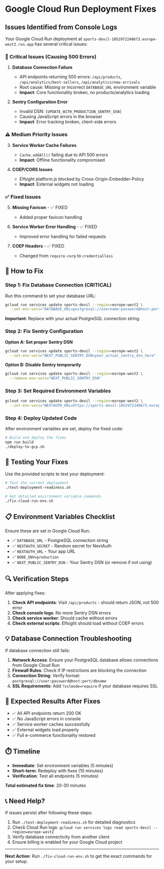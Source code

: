# Google Cloud Run Deployment Fixes

## Issues Identified from Console Logs

Your Google Cloud Run deployment at `sports-devil-1052972248673.europe-west2.run.app` has several critical issues:

### 🚨 Critical Issues (Causing 500 Errors)

1. **Database Connection Failure**
   - API endpoints returning 500 errors: `/api/products`, `/api/analytics/best-sellers`, `/api/analytics/new-arrivals`
   - Root cause: Missing or incorrect `DATABASE_URL` environment variable
   - **Impact**: Core functionality broken, no products/analytics loading

2. **Sentry Configuration Error**
   - Invalid DSN: `[UPDATE_WITH_PRODUCTION_SENTRY_DSN]`
   - Causing JavaScript errors in the browser
   - **Impact**: Error tracking broken, client-side errors

### ⚠️ Medium Priority Issues

3. **Service Worker Cache Failures**
   - `Cache.addAll()` failing due to API 500 errors
   - **Impact**: Offline functionality compromised

4. **COEP/CORS Issues**
   - Elfsight platform.js blocked by Cross-Origin-Embedder-Policy
   - **Impact**: External widgets not loading

### ✅ Fixed Issues

5. **Missing Favicon** - ✅ FIXED
   - Added proper favicon handling
   
6. **Service Worker Error Handling** - ✅ FIXED
   - Improved error handling for failed requests

7. **COEP Headers** - ✅ FIXED
   - Changed from `require-corp` to `credentialless`

## 🔧 How to Fix

### Step 1: Fix Database Connection (CRITICAL)

Run this command to set your database URL:

```bash
gcloud run services update sports-devil --region=europe-west2 \
  --set-env-vars="DATABASE_URL=postgresql://username:password@host:port/database"
```

**Important**: Replace with your actual PostgreSQL connection string.

### Step 2: Fix Sentry Configuration

**Option A: Set proper Sentry DSN**
```bash
gcloud run services update sports-devil --region=europe-west2 \
  --set-env-vars="NEXT_PUBLIC_SENTRY_DSN=your_actual_sentry_dsn_here"
```

**Option B: Disable Sentry temporarily**
```bash
gcloud run services update sports-devil --region=europe-west2 \
  --remove-env-vars="NEXT_PUBLIC_SENTRY_DSN"
```

### Step 3: Set Required Environment Variables

```bash
gcloud run services update sports-devil --region=europe-west2 \
  --set-env-vars="NEXTAUTH_URL=https://sports-devil-1052972248673.europe-west2.run.app,NODE_ENV=production,NEXTAUTH_SECRET=your_secret_here"
```

### Step 4: Deploy Updated Code

After environment variables are set, deploy the fixed code:

```bash
# Build and deploy the fixes
npm run build
./deploy-to-gcp.sh
```

## 🧪 Testing Your Fixes

Use the provided scripts to test your deployment:

```bash
# Test the current deployment
./test-deployment-readiness.sh

# Get detailed environment variable commands
./fix-cloud-run-env.sh
```

## 📋 Environment Variables Checklist

Ensure these are set in Google Cloud Run:

- ✅ `DATABASE_URL` - PostgreSQL connection string
- ✅ `NEXTAUTH_SECRET` - Random secret for NextAuth
- ✅ `NEXTAUTH_URL` - Your app URL
- ✅ `NODE_ENV=production`
- ✅ `NEXT_PUBLIC_SENTRY_DSN` - Your Sentry DSN (or remove if not using)

## 🔍 Verification Steps

After applying fixes:

1. **Check API endpoints**: Visit `/api/products` - should return JSON, not 500 error
2. **Check console logs**: No more Sentry DSN errors
3. **Check service worker**: Should cache without errors
4. **Check external scripts**: Elfsight should load without COEP errors

## 💡 Database Connection Troubleshooting

If database connection still fails:

1. **Network Access**: Ensure your PostgreSQL database allows connections from Google Cloud Run
2. **Firewall Rules**: Check if IP restrictions are blocking the connection
3. **Connection String**: Verify format: `postgresql://user:password@host:port/dbname`
4. **SSL Requirements**: Add `?sslmode=require` if your database requires SSL

## 🚀 Expected Results After Fixes

- ✅ All API endpoints return 200 OK
- ✅ No JavaScript errors in console
- ✅ Service worker caches successfully  
- ✅ External widgets load properly
- ✅ Full e-commerce functionality restored

## ⏱️ Timeline

- **Immediate**: Set environment variables (5 minutes)
- **Short-term**: Redeploy with fixes (10 minutes)  
- **Verification**: Test all endpoints (5 minutes)

**Total estimated fix time**: 20-30 minutes

## 📞 Need Help?

If issues persist after following these steps:

1. Run `./test-deployment-readiness.sh` for detailed diagnostics
2. Check Cloud Run logs: `gcloud run services logs read sports-devil --region=europe-west2`
3. Verify database connectivity from another client
4. Ensure billing is enabled for your Google Cloud project

---

**Next Action**: Run `./fix-cloud-run-env.sh` to get the exact commands for your setup.